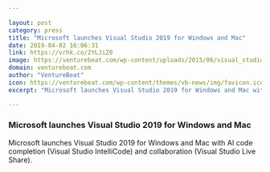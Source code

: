```yaml
---

layout: post
category: press
title: "Microsoft launches Visual Studio 2019 for Windows and Mac"
date: 2019-04-02 16:06:31
link: https://vrhk.co/2YLJiZ0
image: https://venturebeat.com/wp-content/uploads/2015/06/visual_studio_purple.png?w=1200&strip=all
domain: venturebeat.com
author: "VentureBeat"
icon: https://venturebeat.com/wp-content/themes/vb-news/img/favicon.ico
excerpt: "Microsoft launches Visual Studio 2019 for Windows and Mac with AI code completion (Visual Studio IntelliCode) and collaboration (Visual Studio Live Share)."

---
```


### Microsoft launches Visual Studio 2019 for Windows and Mac

Microsoft launches Visual Studio 2019 for Windows and Mac with AI code completion (Visual Studio IntelliCode) and collaboration (Visual Studio Live Share).